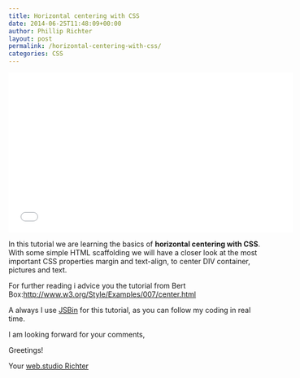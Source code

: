 ```yaml
---
title: Horizontal centering with CSS
date: 2014-06-25T11:48:09+00:00
author: Phillip Richter
layout: post
permalink: /horizontal-centering-with-css/
categories: CSS
---
```

<iframe width="560" height="315" src="//www.youtube.com/embed/8H5H2cdDKhA" allowfullscreen="" frameborder="0"></iframe>
  
In this tutorial we are learning the basics of **horizontal centering with CSS**. With some simple HTML scaffolding we will have a closer look at the most important CSS properties margin and text-align, to center DIV container, pictures and text.

For further reading i advice you the tutorial from Bert Box:<a href="http://www.w3.org/Style/Examples/007/center.html" target="_blank">http://www.w3.org/Style/Examples/007/center.html</a>
  
A always I use <a title="JSBin" href="http://www.jsbin.com" target="_blank">JSBin</a> for this tutorial, as you can follow my coding in real time.
  
I am looking forward for your comments,
  
Greetings!
  
Your <a title="web.studio Richter" href="http://www.webstudio-richter.de" target="_blank">web.studio Richter</a>
